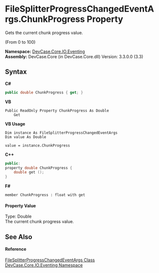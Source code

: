 # FileSplitterProgressChangedEventArgs.ChunkProgress Property 
 

Gets the current chunk progress value. 

 (From 0 to 100)

**Namespace:**&nbsp;<a href="N_DevCase_Core_IO_Eventing">DevCase.Core.IO.Eventing</a><br />**Assembly:**&nbsp;DevCase.Core (in DevCase.Core.dll) Version: 3.3.0.0 (3.3)

## Syntax

**C#**<br />
``` C#
public double ChunkProgress { get; }
```

**VB**<br />
``` VB
Public ReadOnly Property ChunkProgress As Double
	Get
```

**VB Usage**<br />
``` VB Usage
Dim instance As FileSplitterProgressChangedEventArgs
Dim value As Double

value = instance.ChunkProgress

```

**C++**<br />
``` C++
public:
property double ChunkProgress {
	double get ();
}
```

**F#**<br />
``` F#
member ChunkProgress : float with get

```


#### Property Value
Type: Double<br />The current chunk progress value.

## See Also


#### Reference
<a href="T_DevCase_Core_IO_Eventing_FileSplitterProgressChangedEventArgs">FileSplitterProgressChangedEventArgs Class</a><br /><a href="N_DevCase_Core_IO_Eventing">DevCase.Core.IO.Eventing Namespace</a><br />